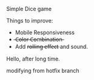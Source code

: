 Simple Dice game

Things to improve:

- Mobile Responsiveness
- ̶C̶o̶l̶o̶r̶ ̶C̶o̶m̶b̶i̶n̶a̶t̶i̶o̶n̶
- Add r̶o̶l̶l̶i̶n̶g̶ ̶e̶f̶f̶e̶c̶t̶ and sound.

Hello, after long time.

modifying from hotfix branch